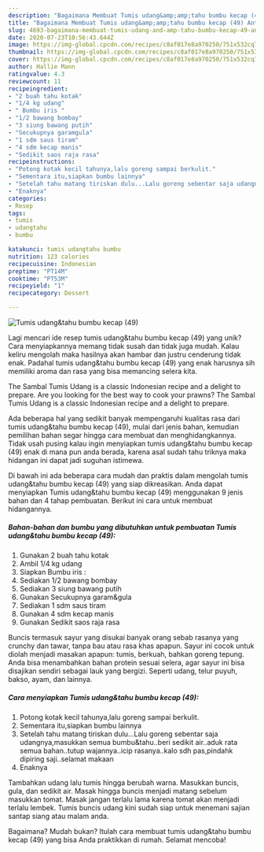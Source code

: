 ```yaml
---
description: "Bagaimana Membuat Tumis udang&amp;amp;tahu bumbu kecap (49) Anti Gagal"
title: "Bagaimana Membuat Tumis udang&amp;amp;tahu bumbu kecap (49) Anti Gagal"
slug: 4693-bagaimana-membuat-tumis-udang-and-amp-tahu-bumbu-kecap-49-anti-gagal
date: 2020-07-23T10:56:43.644Z
image: https://img-global.cpcdn.com/recipes/c8af017e8a970250/751x532cq70/tumis-udangtahu-bumbu-kecap-49-foto-resep-utama.jpg
thumbnail: https://img-global.cpcdn.com/recipes/c8af017e8a970250/751x532cq70/tumis-udangtahu-bumbu-kecap-49-foto-resep-utama.jpg
cover: https://img-global.cpcdn.com/recipes/c8af017e8a970250/751x532cq70/tumis-udangtahu-bumbu-kecap-49-foto-resep-utama.jpg
author: Hallie Mann
ratingvalue: 4.3
reviewcount: 11
recipeingredient:
- "2 buah tahu kotak"
- "1/4 kg udang"
- " Bumbu iris "
- "1/2 bawang bombay"
- "3 siung bawang putih"
- "Secukupnya garamgula"
- "1 sdm saus tiram"
- "4 sdm kecap manis"
- "Sedikit saos raja rasa"
recipeinstructions:
- "Potong kotak kecil tahunya,lalu goreng sampai berkulit."
- "Sementara itu,siapkan bumbu lainnya"
- "Setelah tahu matang tiriskan dulu...Lalu goreng sebentar saja udangnya,masukkan semua bumbu&amp;tahu..beri sedikit air..aduk rata semua bahan..tutup wajannya..icip rasanya..kalo sdh pas,pindahk dipiring saji..selamat makaan"
- "Enaknya"
categories:
- Resep
tags:
- tumis
- udangtahu
- bumbu

katakunci: tumis udangtahu bumbu 
nutrition: 123 calories
recipecuisine: Indonesian
preptime: "PT14M"
cooktime: "PT53M"
recipeyield: "1"
recipecategory: Dessert

---
```



![Tumis udang&amp;tahu bumbu kecap (49)](https://img-global.cpcdn.com/recipes/c8af017e8a970250/751x532cq70/tumis-udangtahu-bumbu-kecap-49-foto-resep-utama.jpg)

Lagi mencari ide resep tumis udang&amp;tahu bumbu kecap (49) yang unik? Cara menyiapkannya memang tidak susah dan tidak juga mudah. Kalau keliru mengolah maka hasilnya akan hambar dan justru cenderung tidak enak. Padahal tumis udang&amp;tahu bumbu kecap (49) yang enak harusnya sih memiliki aroma dan rasa yang bisa memancing selera kita.

The Sambal Tumis Udang is a classic Indonesian recipe and a delight to prepare. Are you looking for the best way to cook your prawns? The Sambal Tumis Udang is a classic Indonesian recipe and a delight to prepare.

Ada beberapa hal yang sedikit banyak mempengaruhi kualitas rasa dari tumis udang&amp;tahu bumbu kecap (49), mulai dari jenis bahan, kemudian pemilihan bahan segar hingga cara membuat dan menghidangkannya. Tidak usah pusing kalau ingin menyiapkan tumis udang&amp;tahu bumbu kecap (49) enak di mana pun anda berada, karena asal sudah tahu triknya maka hidangan ini dapat jadi suguhan istimewa.


Di bawah ini ada beberapa cara mudah dan praktis dalam mengolah tumis udang&amp;tahu bumbu kecap (49) yang siap dikreasikan. Anda dapat menyiapkan Tumis udang&amp;tahu bumbu kecap (49) menggunakan 9 jenis bahan dan 4 tahap pembuatan. Berikut ini cara untuk membuat hidangannya.

<!--inarticleads1-->

##### Bahan-bahan dan bumbu yang dibutuhkan untuk pembuatan Tumis udang&amp;tahu bumbu kecap (49):

1. Gunakan 2 buah tahu kotak
1. Ambil 1/4 kg udang
1. Siapkan  Bumbu iris :
1. Sediakan 1/2 bawang bombay
1. Sediakan 3 siung bawang putih
1. Gunakan Secukupnya garam&amp;gula
1. Sediakan 1 sdm saus tiram
1. Gunakan 4 sdm kecap manis
1. Gunakan Sedikit saos raja rasa


Buncis termasuk sayur yang disukai banyak orang sebab rasanya yang crunchy dan tawar, tanpa bau atau rasa khas apapun. Sayur ini cocok untuk diolah menjadi masakan apapun: tumis, berkuah, bahkan goreng tepung. Anda bisa menambahkan bahan protein sesuai selera, agar sayur ini bisa disajikan sendiri sebagai lauk yang bergizi. Seperti udang, telur puyuh, bakso, ayam, dan lainnya. 

<!--inarticleads2-->

##### Cara menyiapkan Tumis udang&amp;tahu bumbu kecap (49):

1. Potong kotak kecil tahunya,lalu goreng sampai berkulit.
1. Sementara itu,siapkan bumbu lainnya
1. Setelah tahu matang tiriskan dulu...Lalu goreng sebentar saja udangnya,masukkan semua bumbu&amp;tahu..beri sedikit air..aduk rata semua bahan..tutup wajannya..icip rasanya..kalo sdh pas,pindahk dipiring saji..selamat makaan
1. Enaknya


Tambahkan udang lalu tumis hingga berubah warna. Masukkan buncis, gula, dan sedikit air. Masak hingga buncis menjadi matang sebelum masukkan tomat. Masak jangan terlalu lama karena tomat akan menjadi terlalu lembek. Tumis buncis udang kini sudah siap untuk menemani sajian santap siang atau malam anda. 

Bagaimana? Mudah bukan? Itulah cara membuat tumis udang&amp;tahu bumbu kecap (49) yang bisa Anda praktikkan di rumah. Selamat mencoba!
